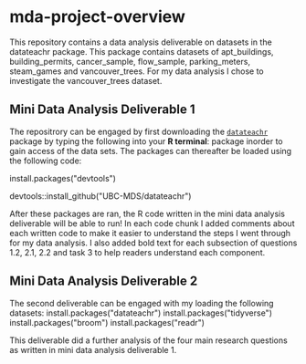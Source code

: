 # mda-project-overview

This repository contains a data analysis deliverable on datasets in the datateachr package. This package contains datasets of apt_buildings, building_permits, cancer_sample, flow_sample, parking_meters, steam_games and vancouver_trees. For my data analysis I chose to investigate the vancouver_trees dataset. 

## Mini Data Analysis Deliverable 1 
The repositrory can be engaged by first downloading the [`datateachr`](https://github.com/UBC-MDS/datateachr) package by typing the following into your **R terminal**: package inorder to gain access of the data sets. The packages can thereafter be loaded using the following code: 

install.packages("devtools")

devtools::install_github("UBC-MDS/datateachr") 

After these packages are ran, the R code written in the mini data analysis deliverable will be able to run! In each code chunk I added comments about each written code to make it easier to understand the steps I went through for my data analysis. I also added bold text for each subsection of questions 1.2, 2.1, 2.2 and task 3 to help readers understand each component. 

## Mini Data Analysis Deliverable 2
The second deliverable can be engaged with my loading the following datasets: 
install.packages("datateachr")
install.packages("tidyverse")
install.packages("broom")
install.packages("readr")

This deliverable did a further analysis of the four main research questions as written in mini data analysis deliverable 1.


